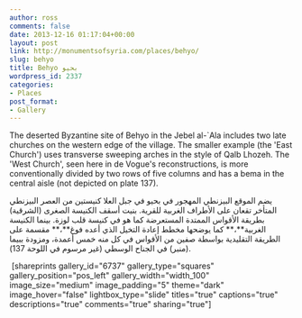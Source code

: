 ```yaml
---
author: ross
comments: false
date: 2013-12-16 01:17:04+00:00
layout: post
link: http://monumentsofsyria.com/places/behyo/
slug: behyo
title: Behyo بحيو
wordpress_id: 2337
categories:
- Places
post_format:
- Gallery
---
```


The deserted Byzantine site of Behyo in the Jebel al-`Ala includes two late churches on the western edge of the village. The smaller example (the 'East Church') uses transverse sweeping arches in the style of Qalb Lhozeh. The 'West Church', seen here in de Vogue's reconstructions, is more conventionally divided by two rows of five columns and has a bema in the central aisle (not depicted on plate 137).


يضم الموقع البيزنطي المهجور في بحيو في جبل العلا كنيستين من العصر البيزنطي المتأخر تقعان على الأطراف الغربية للقرية. بنيت أسقف الكنيسة الصغرى (الشرقية) بطريقة الأقواس الممتدة المستعرضة كما هو في كنيسة قلب لوزة. بينما الكنيسة الغربية**،** كما يوضحها مخطط إعادة التخيل الذي أعده فوغ**،** مقسمة على الطريقة التقليدية بواسطة صفين من الأقواس في كل منه خمس أعمدة، ومزودة ببيما (منبر) في الجناح الوسطي (غير مرسوم في اللوحة 137).


 [shareprints gallery_id="6737" gallery_type="squares" gallery_position="pos_left" gallery_width="width_100" image_size="medium" image_padding="5" theme="dark" image_hover="false" lightbox_type="slide" titles="true" captions="true" descriptions="true" comments="true" sharing="true"]
















